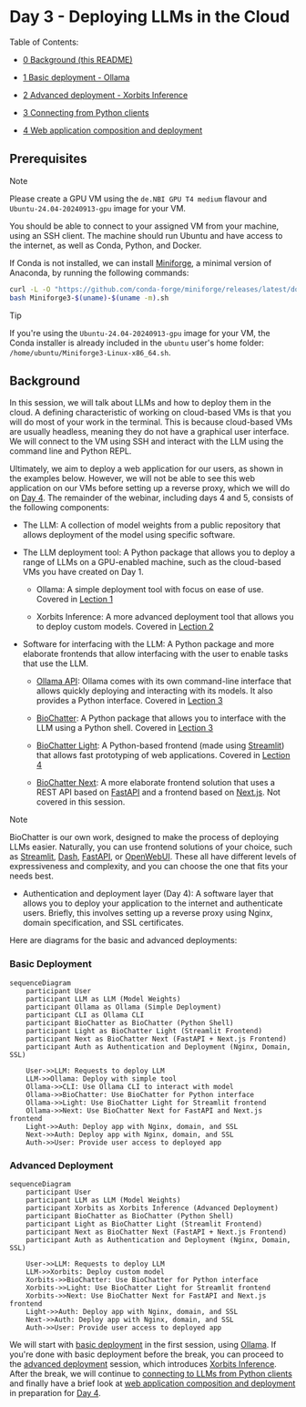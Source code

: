 # Day 3 - Deploying LLMs in the Cloud

Table of Contents:

- [0 Background (this README)](#background)

- [1 Basic deployment - Ollama](010-basic.md)

- [2 Advanced deployment - Xorbits Inference](020-advanced.md)

- [3 Connecting from Python clients](030-python-clients.md)

- [4 Web application composition and deployment](040-web-app-pole.md)

## Prerequisites

>[!NOTE]
>Please create a GPU VM using the `de.NBI GPU T4 medium` flavour and `Ubuntu-24.04-20240913-gpu` image for your VM.

You should be able to connect to your assigned VM from your machine, using an
SSH client. The machine should run Ubuntu and have access to the internet, as
well as Conda, Python, and Docker.

If Conda is not installed, we can install
[Miniforge](https://github.com/conda-forge/miniforge), a minimal version of
Anaconda, by running the following commands:

```bash
curl -L -O "https://github.com/conda-forge/miniforge/releases/latest/download/Miniforge3-$(uname)-$(uname -m).sh"
bash Miniforge3-$(uname)-$(uname -m).sh
```

>[!TIP]
>If you're using the `Ubuntu-24.04-20240913-gpu` image for your VM, the Conda installer is already included in the `ubuntu` user's home folder: `/home/ubuntu/Miniforge3-Linux-x86_64.sh`.

## Background

In this session, we will talk about LLMs and how to deploy them in the cloud.
A defining characteristic of working on cloud-based VMs is that you will do most
of your work in the terminal. This is because cloud-based VMs are usually
headless, meaning they do not have a graphical user interface. We will connect
to the VM using SSH and interact with the LLM using the command line and Python
REPL.

Ultimately, we aim to deploy a web application for our users, as shown in the
examples below. However, we will not be able to see this web application on our
VMs before setting up a reverse proxy, which we will do on [Day 4](../Day_4).
The remainder of the webinar, including days 4 and 5, consists of the following
components:

- The LLM: A collection of model weights from a public repository that allows
deployment of the model using specific software.

- The LLM deployment tool: A Python package that allows you to deploy a range of
LLMs on a GPU-enabled machine, such as the cloud-based VMs you have created on
Day 1.

    - Ollama: A simple deployment tool with focus on ease of use. Covered in [Lection 1](010-basic.md)

    - Xorbits Inference: A more advanced deployment tool that allows you to
    deploy custom models. Covered in [Lection 2](020-advanced.md)

- Software for interfacing with the LLM: A Python package and more elaborate
frontends that allow interfacing with the user to enable tasks that use the LLM.

    - [Ollama API](https://github.com/ollama/ollama-python): Ollama comes with its own command-line interface that allows
    quickly deploying and interacting with its models. It also provides a Python
    interface. Covered in [Lection 3](030-python-clients.md)

    - [BioChatter](https://biochatter.org): A Python package that allows you to
    interface with the LLM using a Python shell. Covered in [Lection 3](030-python-clients.md)

    - [BioChatter Light](https://light.biochatter.org): A Python-based frontend (made using
    [Streamlit](https://streamlit.io/)) that allows fast prototyping of web
    applications. Covered in [Lection 4](040-web-app-pole.md)

    - [BioChatter Next](https://next.biochatter.org): A more elaborate frontend solution that uses a REST API
    based on [FastAPI](https://fastapi.tiangolo.com/) and a frontend based on
    [Next.js](https://nextjs.org/). Not covered in this session.

> [!NOTE]
> BioChatter is our own work, designed to make the process of deploying LLMs
> easier. Naturally, you can use frontend solutions of your choice, such as
> [Streamlit](https://streamlit.io/), [Dash](https://dash.plotly.com/),
> [FastAPI](https://fastapi.tiangolo.com/), or 
> [OpenWebUI](https://openwebui.com). These all have different
> levels of expressiveness and complexity, and you can choose the one that fits
> your needs best.

- Authentication and deployment layer (Day 4): A software layer that allows you
to deploy your application to the internet and authenticate users. Briefly, this
involves setting up a reverse proxy using Nginx, domain specification, and
SSL certificates.

Here are diagrams for the basic and advanced deployments:

### Basic Deployment

```mermaid
sequenceDiagram
    participant User
    participant LLM as LLM (Model Weights)
    participant Ollama as Ollama (Simple Deployment)
    participant CLI as Ollama CLI
    participant BioChatter as BioChatter (Python Shell)
    participant Light as BioChatter Light (Streamlit Frontend)
    participant Next as BioChatter Next (FastAPI + Next.js Frontend)
    participant Auth as Authentication and Deployment (Nginx, Domain, SSL)

    User->>LLM: Requests to deploy LLM
    LLM->>Ollama: Deploy with simple tool
    Ollama->>CLI: Use Ollama CLI to interact with model
    Ollama->>BioChatter: Use BioChatter for Python interface
    Ollama->>Light: Use BioChatter Light for Streamlit frontend
    Ollama->>Next: Use BioChatter Next for FastAPI and Next.js frontend
    Light->>Auth: Deploy app with Nginx, domain, and SSL
    Next->>Auth: Deploy app with Nginx, domain, and SSL
    Auth->>User: Provide user access to deployed app
```

### Advanced Deployment

```mermaid
sequenceDiagram
    participant User
    participant LLM as LLM (Model Weights)
    participant Xorbits as Xorbits Inference (Advanced Deployment)
    participant BioChatter as BioChatter (Python Shell)
    participant Light as BioChatter Light (Streamlit Frontend)
    participant Next as BioChatter Next (FastAPI + Next.js Frontend)
    participant Auth as Authentication and Deployment (Nginx, Domain, SSL)

    User->>LLM: Requests to deploy LLM
    LLM->>Xorbits: Deploy custom model
    Xorbits->>BioChatter: Use BioChatter for Python interface
    Xorbits->>Light: Use BioChatter Light for Streamlit frontend
    Xorbits->>Next: Use BioChatter Next for FastAPI and Next.js frontend
    Light->>Auth: Deploy app with Nginx, domain, and SSL
    Next->>Auth: Deploy app with Nginx, domain, and SSL
    Auth->>User: Provide user access to deployed app
```

We will start with [basic deployment](010-basic.md) in the first session, using
[Ollama](https://ollama.com). If you're done with basic deployment before the
break, you can proceed to the [advanced deployment](020-advanced.md) session,
which introduces [Xorbits
Inference](https://inference.readthedocs.io/en/latest/index.html). After the
break, we will continue to [connecting to LLMs from Python
clients](030-python-clients.md) and finally have a brief look at [web
application composition and deployment](040-web-app-pole.md) in preparation for
[Day 4](../Day_4).

